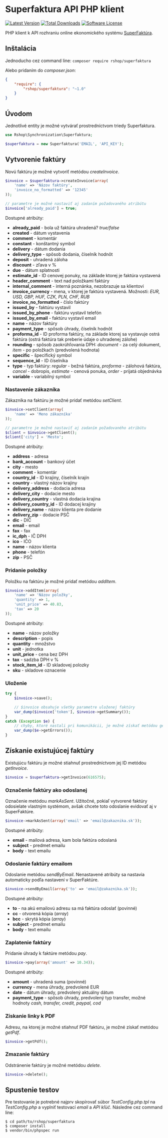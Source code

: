 # Superfaktura API PHP klient

[![Latest Version](https://img.shields.io/packagist/v/rshop/superfaktura.svg?style=flat-square)](https://packagist.org/packages/rshop/superfaktura)
[![Total Downloads](https://img.shields.io/packagist/dt/rshop/superfaktura.svg?style=flat-square)](https://packagist.org/packages/rshop/superfaktura)
[![Software License](https://img.shields.io/badge/license-MIT-brightgreen.svg?style=flat-square)](LICENSE.md)

PHP klient k API rozhraniu online ekonomického systému [SuperFaktúra](http://www.superfaktura.sk/o-nas/).

## Inštalácia

Jednoducho cez command line: `composer require rshop/superfaktura`

Alebo pridaním do *composer.json*:

```json
{
    "require": {
        "rshop/superfaktura": "~1.0"
    }
}
```

## Úvodom

Jednotlivé entity je možné vytvárať prostredníctvom triedy Superfaktura.

```php
use Rshop\Synchronization\Superfaktura;

$superfaktura = new Superfaktura('EMAIL', 'API_KEY');
```

## Vytvorenie faktúry

Novú faktúru je možné vytvoriť metódou *createInvoice*.

```php
$invoice = $superfaktura->createInvoice(array(
    'name' => 'Názov faktúry',
    'invoice_no_formatted' => '12345'
));

// parametre je možné nastaviť aj zadaním požadovaného atribútu
$invoice['already_paid'] = true;
```

Dostupné atribúty:
* **already_paid** - bola už faktúra uhradená? *true/false*
* **created** - dátum vystavenia
* **comment** - komentár
* **constant** - konštantný symbol
* **delivery** - dátum dodania
* **delivery_type** - spôsob dodania, číselník hodnôt
* **deposit** - uhradená záloha
* **discount** - zľava v %
* **due** - dátum splatnosti
* **estimate_id** - ID cenovej ponuky, na základe ktorej je faktúra vystavená
* **header_comment** - text nad položkami faktúry
* **internal_comment** - interná poznánka, nezobrazuje sa klientovi
* **invoice_currency** - mena, v ktorej je faktúra vystavená. Možnosti: *EUR, USD, GBP, HUF, CZK, PLN, CHF, RUB*
* **invoice_no_formatted** - číslo faktúry
* **issued_by** - faktúru vystavil
* **issued_by_phone** - faktúru vystavil telefón
* **issued_by_email** - faktúru vystavil email
* **name** - názov faktúry
* **payment_type** - spôsob úhrady, číselník hodnôt
* **proforma_id** - ID proforma faktúry, na základe ktorej sa vystavuje ostrá faktúra (ostrá faktúra tak preberie údaje o uhradenej zálohe)
* **rounding** - spôsob zaokrúhľovania DPH: *document* - za celý dokument, *item* - po položkaćh (predvolená hodnota)
* **specific** - špecifický symbol
* **sequence_id** - ID číselníka
* **type** - typ faktúry: *regular* - bežná faktúra, *proforma* - zálohová faktúra, *cancel* - dobropis, *estimate* - cenová ponuka, *order* - prijatá objednávka
* **variable** - variabilný symbol

### Nastavenie zákazníka

Zákazníka na faktúru je možné pridať metódou *setClient*.

```php
$invoice->setClient(array(
    'name' => 'Meno zákazníka'
));

// parametre je možné nastaviť aj zadaním požadovaného atribútu
$client = $invoice->getClient();
$client['city'] = 'Mesto';
```

Dostupné atribúty:
* **address** -  adresa
* **bank_account** -  bankový účet
* **city** -  mesto
* **comment** -  komentár
* **country_id** -  ID krajiny, číselník krajín
* **country** -  vlastný názov krajiny
* **delivery_address** -  dodacia adresa
* **delivery_city** -  dodacie mesto
* **delivery_country** -  vlastná dodacia krajina
* **delivery_country_id** -  ID dodacej krajiny
* **delivery_name** -  názov klienta pre dodanie
* **delivery_zip** -  dodacie PSČ
* **dic** -  DIČ
* **email** -  email
* **fax** -  fax
* **ic_dph** -  IČ DPH
* **ico** -  IČO
* **name** -  názov klienta
* **phone** -  telefón
* **zip** -  PSČ

### Pridanie položky

Položku na faktúru je možné pridať metódou *addItem*.

```php
$invoice->addItem(array(
    'name' => 'Názov položky',
    'quantity' => 1,
    'unit_price' => 40.83,
    'tax' => 20
));
```

Dostupné atribúty:
* **name** -  názov položky
* **description** -  popis
* **quantity** -  množstvo
* **unit** -  jednotka
* **unit_price** -  cena bez DPH
* **tax** -  sadzba DPH v %
* **stock_item_id** -  ID skladovej polozky
* **sku** -  skladove oznacenie

### Uloženie

```php
try {
    $invoice->save();

    // $invoice obsahuje všetky parametre uloženej faktúry
    var_dump($invoice['token'], $invoice->getSummary());
}
catch (Exception $e) {
    // chyby, ktoré nastali pri komunikácii, je možné získať metódou getErrors
    var_dump($e->getErrors());
}
```

## Získanie existujúcej faktúry

Existujúcu faktúru je možné stiahnuť prostredníctvom jej ID metódou *getInvoice*.

```php
$invoice = $superfaktura->getInvoice(616575);
```

### Označenie faktúry ako odoslanej

Označenie metódou *markAsSent*. Užitočné, pokiaľ vytvorené faktúry odosielate vlastným systémom, avšak chcete toto odoslanie evidovať aj v SuperFaktúre.

```php
$invoice->markAsSent(array('email' => 'email@zakaznika.sk'));
```

Dostupné atribúty:
* **email** - mailová adresa, kam bola faktúra odoslaná
* **subject** - predmet emailu
* **body** - text emailu

### Odoslanie faktúry emailom

Odoslanie metódou *sendByEmail*. Nenastavené atribúty sa nastavia automaticky podľa nastavení v SuperFaktúre.

```php
$invoice->sendByEmail(array('to' => 'email@zakaznika.sk'));
```

Dostupné atribúty:
* **to** - na akú emailovú adresu sa má faktúra odoslať (povinné)
* **cc** - otvorená kópia (*array*)
* **bcc** - skrytá kópia (*array*)
* **subject** - predmet emailu
* **body** - text emailu

### Zaplatenie faktúry

Pridanie úhrady k faktúre metódou *pay*.

```php
$invoice->pay(array('amount' => 10.34));
```

Dostupné atribúty:
* **amount** - uhradená suma (povinné)
* **currency** - mena úhrady, predvolené EUR
* **date** - dátum úhrady, predvolený aktuálny dátum
* **payment_type** - spôsob úhrady, predvolený typ transfer, možné hodnoty *cash, transfer, credit, paypal, cod*

### Získanie linky k PDF

Adresu, na ktorej je možné stiahnuť PDF faktúru, je možné získať metódou *getPdf*.

```php
$invoice->getPdf();
```

### Zmazanie faktúry

Odstránenie faktúry je možné metódou *delete*.

```php
$invoice->delete();
```

## Spustenie testov

Pre testovanie je potrebné najprv skopírovať súbor *TestConfig.php.tpl* na *TestConfig.php* a vyplniť
testovací *email* a *API kľúč*. Následne cez command line:

    $ cd path/to/rshop/superfaktura
    $ composer install
    $ vendor/bin/phpspec run